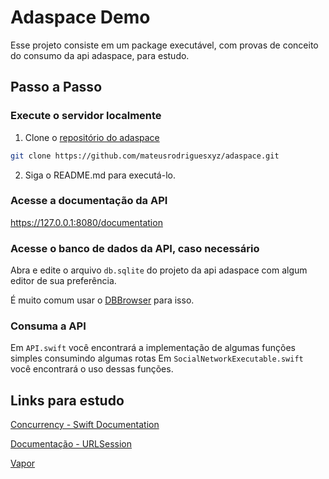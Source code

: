 # Adaspace Demo

Esse projeto consiste em um package executável, com provas de conceito do consumo da api adaspace, para estudo. 

## Passo a Passo

### Execute o servidor localmente

1. Clone o [repositório do adaspace](https://github.com/academyifce/adaspace)

```bash
git clone https://github.com/mateusrodriguesxyz/adaspace.git
```

2. Siga o README.md para executá-lo.

### Acesse a documentação da API

https://127.0.0.1:8080/documentation

### Acesse o banco de dados da API, caso necessário

Abra e edite o arquivo `db.sqlite` do projeto da api adaspace com algum editor de sua preferência.

É muito comum usar o [DBBrowser](https://sqlitebrowser.org/) para isso.

### Consuma a API

Em `API.swift` você encontrará a implementação de algumas funções simples consumindo algumas rotas
Em `SocialNetworkExecutable.swift` você encontrará o uso dessas funções.

## Links para estudo

[Concurrency - Swift Documentation](https://docs.swift.org/swift-book/documentation/the-swift-programming-language/concurrency/)

[Documentação - URLSession](https://developer.apple.com/documentation/foundation/urlsession)

[Vapor](https://vapor.codes/)

  
